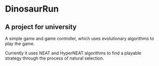 # DinosaurRun

## A project for university

A simple game and game controller, which uses evolutionary algorithms to play the game.

Currently it uses NEAT and HyperNEAT algorithms to find a playable strategy through the process of natural selection.
